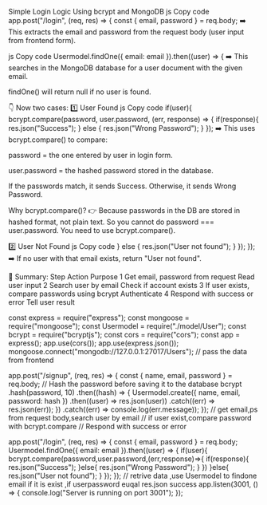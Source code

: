 Simple Login Logic Using bcrypt and MongoDB
js
Copy code
app.post("/login", (req, res) => {
  const { email, password } = req.body;
➡️ This extracts the email and password from the request body (user input from frontend form).

js
Copy code
  Usermodel.findOne({ email: email }).then((user) => {
➡️ This searches in the MongoDB database for a user document with the given email.

findOne() will return null if no user is found.

👇 Now two cases:
1️⃣ User Found
js
Copy code
    if(user){
      bcrypt.compare(password, user.password, (err, response) => {
        if(response){
          res.json("Success");
        } else {
          res.json("Wrong Password");
        }
      });
➡️ This uses bcrypt.compare() to compare:

password = the one entered by user in login form.

user.password = the hashed password stored in the database.

If the passwords match, it sends Success.
Otherwise, it sends Wrong Password.

Why bcrypt.compare()?
👉 Because passwords in the DB are stored in hashed format, not plain text.
So you cannot do password === user.password. You need to use bcrypt.compare().

2️⃣ User Not Found
js
Copy code
    } else {
      res.json("User not found");
    }
  });
});
➡️ If no user with that email exists, return "User not found".

🧠 Summary:
Step	Action	Purpose
1	Get email, password from request	Read user input
2	Search user by email	Check if account exists
3	If user exists, compare passwords using bcrypt	Authenticate
4	Respond with success or error	Tell user result

const express = require("express");
const mongoose = require("mongoose");
const Usermodel = require("./model/User");
const bcrypt = require("bcryptjs");
const cors = require("cors");
const app = express();
app.use(cors());
app.use(express.json());
mongoose.connect("mongodb://127.0.0.1:27017/Users");
// pass the data from frontend

app.post("/signup", (req, res) => {
  const { name, email, password } = req.body;
  // Hash the password before saving it to the database
  bcrypt
    .hash(password, 10)
    .then((hash) => {
      Usermodel.create({ name, email, password: hash })
        .then((user) => res.json(user))
        .catch((err) => res.json(err));
    })
    .catch((err) => console.log(err.message));
});
// get email,ps from request body,search user by email
// if user exist,compare password with bcrypt.compare
// 	Respond with success or error

app.post("/login", (req, res) => {
  const { email, password } = req.body;
  Usermodel.findOne({ email: email }).then((user) => {
    if(user){
   bcrypt.compare(password,user.password,(err,response)=>{
      if(response){
        res.json("Success");
      }else{
        res.json("Wrong Password");
      }
    })
    }else{
      res.json("User not found");
    }
  });
});
// retrive data ,use Usermodel to findone email if it is exist ,if userpassword euqal res.json success
app.listen(3001, () => {
  console.log("Server is running on port 3001");
});
